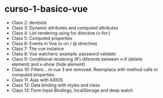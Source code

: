# curso-1-basico-vue

* Class 2: devtools
* Class 3: Dynamic attributes and computed attributes
* Class 4: List rendering using for directive (v-for:)
* Class 5: Computed properties
* Class 6: Events in Vue (v-on / @ directive)
* Class 7: The vue instance
* Class 8: Vue watchers: example: password validate
* Class 9: Conditional rendering (IF) diferente between v-if (delete element) and v-show (hide element)
* Class 10: Filters... in vue 3 are removed. Reemplace with method calls or computed properties.
* Class 11: Ajax with AXIOS
* Class 12: Data binding with styles and class
* Class 13: Form Input Bindings, localStorage and deep watch